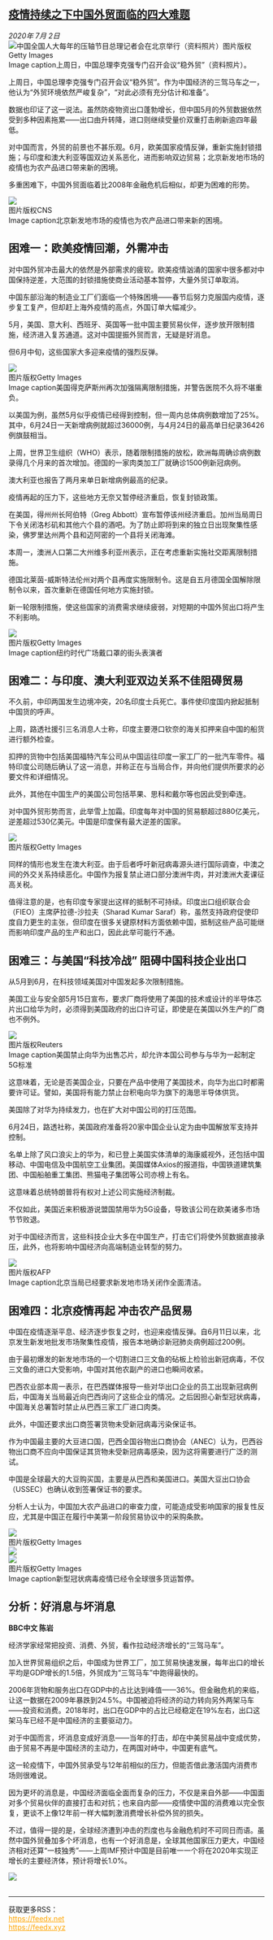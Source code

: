 <!--1593654402000-->
[疫情持续之下中国外贸面临的四大难题](http://www.bbc.com/zhongwen/simp/business-53234159)
------

<div><i>2020年 7月 2日</i></div><div><div class="story-body__inner" property="articleBody"><div class="media-landscape has-caption full-width lead"><span class="image-and-copyright-container"><img class="js-image-replace" alt="中国全国人大每年的压轴节目总理记者会在北京举行（资料照片）" src="https://images.weserv.nl/?url=ichef.bbci.co.uk/news/640/cpsprodpb/1336D/production/_112810787_gettyimages-1227509190.jpg"><span class="off-screen">图片版权</span><span class="story-image-copyright">Getty Images</span></span><figcaption class="media-caption"><span class="off-screen">Image caption</span><span class="media-caption__text">上周日，中国总理李克强专门召开会议“稳外贸”（资料照片）。</span></figcaption></div><p class="story-body__introduction">上周日，中国总理李克强专门召开会议“稳外贸”。作为中国经济的三驾马车之一，他认为“外贸环境依然严峻复杂”，“对此必须有充分估计和准备”。</p><div id="bbccom_mpu_3" class="bbccom_slot mpu-ad" aria-hidden="true"><div class="bbccom_advert"></div></div><p>数据也印证了这一说法。虽然防疫物资出口蓬勃增长，但中国5月的外贸数据依然受到多种因素拖累——出口由升转降，进口则继续受量价双重打击刷新逾四年最低。</p><p>对中国而言，外贸的前景也不甚乐观。6月，欧美国家疫情反弹，重新实施封锁措施；与印度和澳大利亚等国双边关系恶化，进而影响双边贸易；北京新发地市场的疫情也为农产品进口带来新的困境。</p><div id="bbccom_mpu_1_2" class="bbccom_slot mpu-ad" aria-hidden="true"><div class="bbccom_advert"></div></div><p>多重困难下，中国外贸面临着比2008年金融危机后相似，却更为困难的形势。</p><div class="media-landscape has-caption full-width"><span class="image-and-copyright-container"><img src="https://images.weserv.nl/?url=ichef.bbci.co.uk/news/640/cpsprodpb/F658/production/_112946036_1631420.jpg"><br><span class="off-screen">图片版权</span><span class="story-image-copyright">CNS</span></span><figcaption class="media-caption"><span class="off-screen">Image caption</span><span class="media-caption__text">北京新发地市场的疫情也为农产品进口带来新的困境。</span></figcaption></div><h2 class="story-body__crosshead">困难一：欧美疫情回潮，外需冲击</h2><p>对中国外贸冲击最大的依然是外部需求的疲软。欧美疫情汹涌的国家中很多都对中国保持逆差，大范围的封锁措施使商业活动基本暂停，大量外贸订单取消。</p><p>中国东部沿海的制造业工厂们面临一个特殊困境——春节后努力克服国内疫情，逐步复工复产，但却赶上海外疫情的高点，外国订单大幅减少。</p><p>5月，美国、意大利、西班牙、英国等一批中国主要贸易伙伴，逐步放开限制措施，经济进入复苏通道。这对中国提振外贸而言，无疑是好消息。</p><p>但6月中旬，这些国家大多迎来疫情的强烈反弹。</p><div class="media-landscape has-caption full-width"><span class="image-and-copyright-container"><img src="https://images.weserv.nl/?url=ichef.bbci.co.uk/news/640/cpsprodpb/9AEE/production/_113126693_tv062152313.jpg"><br><span class="off-screen">图片版权</span><span class="story-image-copyright">Getty Images</span></span><figcaption class="media-caption"><span class="off-screen">Image caption</span><span class="media-caption__text">美国得克萨斯州再次加强隔离限制措施，并警告医院不久将不堪重负。</span></figcaption></div><p>以美国为例，虽然5月似乎疫情已经得到控制，但一周内总体病例数增加了25%。其中，6月24日一天新增病例就超过36000例，与4月24日的最高单日纪录36426例旗鼓相当。</p><p>上周，世界卫生组织（WHO）表示，随着限制措施的放松，欧洲每周确诊病例数录得几个月来的首次增加。德国的一家肉类加工厂就确诊1500例新冠病例。</p><p>澳大利亚也报告了两月来单日新增病例最高的纪录。</p><p>疫情再起的压力下，这些地方无奈又暂停经济重启，恢复封锁政策。</p><p>在美国，得州州长阿伯特（Greg Abbott）宣布暂停该州经济重启。加州当局周日下令关闭洛杉矶和其他六个县的酒吧。为了防止即将到来的独立日出现聚集性感染，佛罗里达州两个县和迈阿密的一个县将关闭海滩。</p><p>本周一，澳洲人口第二大州维多利亚州表示，正在考虑重新实施社交距离限制措施。</p><p>德国北莱茵-威斯特法伦州对两个县再度实施限制令。这是自五月德国全国解除限制令以来，首次重新在德国任何地方实施封锁。</p><p>新一轮限制措施，使这些国家的消费需求继续疲弱，对短期的中国外贸出口将产生不利影响。</p><div class="media-landscape has-caption full-width"><span class="image-and-copyright-container"><img src="https://images.weserv.nl/?url=ichef.bbci.co.uk/news/640/cpsprodpb/1E88/production/_113161870_4a404a91-2bce-469f-889d-0ea69ac37733.jpg"><br><span class="off-screen">图片版权</span><span class="story-image-copyright">Getty Images</span></span><figcaption class="media-caption"><span class="off-screen">Image caption</span><span class="media-caption__text">纽约时代广场戴口罩的街头表演者</span></figcaption></div><h2 class="story-body__crosshead">困难二：与印度、澳大利亚双边关系不佳阻碍贸易</h2><p>不久前，中印两国发生边境冲突，20名印度士兵死亡。事件使印度国内掀起抵制中国货的呼声。</p><p>上周，路透社援引三名消息人士称，印度主要港口钦奈的海关扣押来自中国的船货进行额外检查。</p><p>扣押的货物中包括美国福特汽车公司从中国运往印度一家工厂的一批汽车零件。福特印度公司随后确认了这一消息，并称正在与当局合作，并向他们提供所要求的必要文件和详细情况。</p><p>此外，其他在中国生产的美国公司包括苹果、思科和戴尔等也因此受到牵连。</p><p>对中国外贸形势而言，此举雪上加霜。印度每年对中国的贸易额超过880亿美元，逆差超过530亿美元。中国是印度保有最大逆差的国家。</p><div class="media-landscape no-caption full-width"><span class="image-and-copyright-container"><img src="https://images.weserv.nl/?url=ichef.bbci.co.uk/news/640/cpsprodpb/11CB9/production/_101898827_gettyimages-166165353.jpg"><br><span class="off-screen">图片版权</span><span class="story-image-copyright">Getty Images</span></span></div><p>同样的情形也发生在澳大利亚。由于后者呼吁新冠病毒源头进行国际调查，中澳之间的外交关系持续恶化。中国作为报复禁止进口部分澳洲牛肉，并对澳洲大麦课征高关税。</p><p>值得注意的是，也有印度专家提出这样的抵制不可持续。印度出口组织联合会（FIEO）主席萨拉德-沙拉夫（Sharad Kumar Saraf）称，虽然支持政府促使印度自力更生的主张，但印度在很多关键原材料方面依赖中国，抵制这些产品可能继而影响印度产品的生产和出口，因此此举可能行不通。</p><h2 class="story-body__crosshead">困难三：与美国“科技冷战” 阻碍中国科技企业出口</h2><p>从5月到6月，在科技领域美国对中国发起多次限制措施。</p><p>美国工业与安全部5月15日宣布，要求厂商将使用了美国的技术或设计的半导体芯片出口给华为时，必须得到美国政府的出口许可证，即使是在美国以外生产的厂商也不例外。</p><div class="media-landscape has-caption full-width"><span class="image-and-copyright-container"><img src="https://images.weserv.nl/?url=ichef.bbci.co.uk/news/640/cpsprodpb/1614D/production/_112954409_flag.jpg"><br><span class="off-screen">图片版权</span><span class="story-image-copyright">Reuters</span></span><figcaption class="media-caption"><span class="off-screen">Image caption</span><span class="media-caption__text">美国禁止向华为出售芯片，却允许本国公司参与与华为一起制定5G标准</span></figcaption></div><p>这意味着，无论是否美国企业，只要在产品中使用了美国技术，向华为出口时都需要许可证。譬如，美国将有能力禁止台积电向华为旗下的海思半导体供货。</p><p>美国除了对华为持续发力，也在扩大对中国公司的打压范围。</p><p>6月24日，路透社称，美国政府准备将20家中国企业认定为由中国解放军支持并控制。</p><p>名单上除了风口浪尖上的华为，和已登上美国实体清单的海康威视外，还包括中国移动、中国电信及中国航空工业集团。美国媒体Axios的报道指，中国铁道建筑集团、中国船舶重工集团、熊猫电子集团等公司亦榜上有名。</p><p>这意味着总统特朗普将有权对上述公司实施经济制裁。</p><p>不仅如此，美国近来积极游说盟国禁用华为5G设备，导致该公司在欧美诸多市场节节败退。</p><p>对于中国经济而言，这些科技企业大多在中国生产，打击它们将使外贸数据直接承压，此外，也将影响中国经济向高端制造业转型的努力。</p><div class="media-landscape has-caption full-width"><span class="image-and-copyright-container"><img src="https://images.weserv.nl/?url=ichef.bbci.co.uk/news/640/cpsprodpb/10F03/production/_112897396_hi061956658.jpg"><br><span class="off-screen">图片版权</span><span class="story-image-copyright">AFP</span></span><figcaption class="media-caption"><span class="off-screen">Image caption</span><span class="media-caption__text">北京当局已经要求新发地市场关闭作全面清洁。</span></figcaption></div><h2 class="story-body__crosshead">困难四：北京疫情再起 冲击农产品贸易</h2><p>中国在疫情逐渐平息、经济逐步恢复之时，也迎来疫情反弹。自6月11日以来，北京发生新发地批发市场聚集性疫情，报告本地确诊新冠肺炎病例超过200例。</p><p>由于最初爆发的新发地市场的一个切割进口三文鱼的砧板上检验出新冠病毒，不仅三文鱼的进口大受影响，中国对其他农副产的进口也瞬间收紧。</p><p>巴西农业部本周一表示，在巴西媒体报导一些对华出口企业的员工出现新冠病例后，中国海关当局最近向巴西询问了这些企业的情况。之后因担心新型冠状病毒，中国海关总署暂时禁止从巴西三家工厂进口肉类。</p><p>此外，中国还要求出口商签署货物未受新冠病毒污染保证书。</p><p>作为中国最主要的大豆进口国，巴西全国谷物出口商协会（ANEC）认为，巴西谷物出口商不应向中国保证其货物未受新冠病毒感染，因为这将需要进行广泛的测试。</p><p>中国是全球最大的大豆购买国，主要是从巴西和美国进口。美国大豆出口协会（USSEC）也确认收到签署保证书的要求。</p><p>分析人士认为，中国加大农产品进口的审查力度，可能造成受影响国家的报复性反应，尤其是中国正在履行中美第一阶段贸易协议中的采购条款。</p><div class="media-landscape no-caption full-width"><span class="image-and-copyright-container"><img src="https://images.weserv.nl/?url=ichef.bbci.co.uk/news/640/cpsprodpb/E164/production/_107300775_gettyimages-881656408.jpg"><br><span class="off-screen">图片版权</span><span class="story-image-copyright">Getty Images</span></span></div><div class="media-landscape no-caption full-width"><span class="image-and-copyright-container"><img src="https://images.weserv.nl/?url=ichef.bbci.co.uk/news/640/cpsprodpb/13E83/production/_103693518_086b2036-0a30-4a6f-a4a0-94c46832b58f.jpg"><br></span></div><div class="media-landscape has-caption full-width"><span class="image-and-copyright-container"><img src="https://images.weserv.nl/?url=ichef.bbci.co.uk/news/640/cpsprodpb/4401/production/_111490471_gettyimages-543517254.jpg"><br><span class="off-screen">图片版权</span><span class="story-image-copyright">Getty Images</span></span><figcaption class="media-caption"><span class="off-screen">Image caption</span><span class="media-caption__text">新型冠状病毒疫情已经令全球很多货运暂停。</span></figcaption></div><h2 class="story-body__crosshead">分析：好消息与坏消息</h2><p><strong>BBC中文 陈岩</strong></p><p>经济学家经常把投资、消费、外贸，看作拉动经济增长的“三驾马车”。</p><p>加入世界贸易组织之后，中国成为世界工厂，加工贸易快速发展，每年出口的增长平均是GDP增长的1.5倍，外贸成为“三驾马车”中跑得最快的。</p><p>2006年货物和服务出口在GDP中的占比达到峰值——36%。但金融危机的来临，让这一数据在2009年暴跌到24.5%。中国被迫将经济的动力转向另外两架马车——投资和消费。2018年时，出口在GDP中的占比已经稳定在19%左右，出口这架马车已经不是中国经济的主要驱动力。</p><p>对于中国而言，坏消息变成好消息——当年的打击，却在中美贸易战中变成优势，由于贸易不再是中国经济的主动力，在两国对峙中，中国更有底气。</p><p>这一轮疫情下，中国外贸承受与12年前相似的压力，但能否借此激活国内消费市场则很难说。</p><p>因为更坏的消息是，中国经济面临全面而复杂的压力，不仅是来自外部——中国面对多个贸易伙伴的直接打击和对抗；也来自内部——疫情使中国的消费难以完全恢复，更谈不上像12年前一样大幅刺激消费增长补偿外贸的损失。</p><p>不过，值得一提的是，全球经济遭到冲击的烈度也与金融危机时不可同日而语。虽然中国外贸叠加多个坏消息，也有一个好消息是，全球其他国家压力更大，中国经济相对还算“一枝独秀”——上周IMF预计中国是目前唯一一个将在2020年实现正增长的主要经济体，预计将增长1.0%。</p><div class="media-landscape no-caption full-width"><span class="image-and-copyright-container"><img src="https://images.weserv.nl/?url=ichef.bbci.co.uk/news/640/cpsprodpb/13E83/production/_103693518_086b2036-0a30-4a6f-a4a0-94c46832b58f.jpg"><br></span></div></div></div><br><hr><div>获取更多RSS：<br><a href="https://feedx.net" style="color:orange" target="_blank">https://feedx.net</a> <br><a href="https://feedx.xyz" style="color:orange" target="_blank">https://feedx.xyz</a><br></div>

